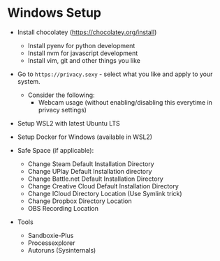 # Windows Setup

- Install chocolatey (https://chocolatey.org/install)
  - Install pyenv for python development
  - Install nvm for javascript development
  - Install vim, git and other things you like
  

- Go to `https://privacy.sexy` - select what you like and apply to your system.
  - Consider the following:
    - Webcam usage (without enabling/disabling this everytime
      in privacy settings)


- Setup WSL2 with latest Ubuntu LTS


- Setup Docker for Windows (available in WSL2)


- Safe Space (if applicable):
  - Change Steam Default Installation Directory
  - Change UPlay Default Installation directory
  - Change Battle.net Default Installation Directory
  - Change Creative Cloud Default Installation Directory
  - Change ICloud Directory Location (Use Symlink trick)
  - Change Dropbox Directory Location
  - OBS Recording Location  


- Tools 
  - Sandboxie-Plus
  - Processexplorer
  - Autoruns (Sysinternals)


  

